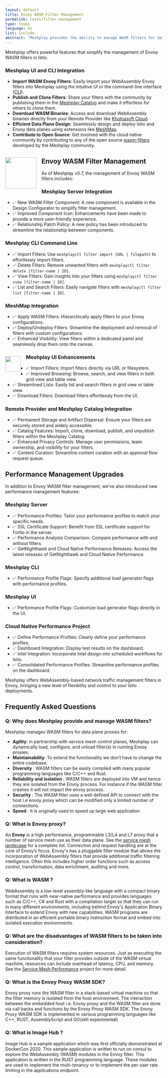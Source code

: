 ```yaml
---
layout: default
title: Envoy WASM Filter Management
permalink: tasks/filter-management
type: tasks
language: en
list: include
abstract: "Meshplay provides the ability to manage WASM filters for data plane proxies for agility, maintainability, diversity, reliability and isolation, security, and speed."
---
```


Meshplay offers powerful features that simplify the management of Envoy WASM filters in Istio.

### Meshplay UI and CLI Integration

- **Import WASM Envoy Filters**: Easily import your WebAssembly Envoy filters into Meshplay using the intuitive UI or the command-line interface ([CLI](https://docs.khulnasoft.com/reference/meshplayctl#data-plane-intelligence)).
- **Publish and Clone Filters**: Share your filters with the community by publishing them in the [Meshplay Catalog](https://khulnasoft.com/catalog) and make it effortless for others to clone them.
- **Download WASM Binaries**: Access and download WebAssembly binaries directly from your Remote Provider like [Khulnasoft Cloud](https://meshplay.khulnasoft.com/).
- **Efficient Data Plane Design**: Seamlessly design and deploy Istio and Envoy data planes using extensions like [MeshMap](https://khulnasoft.com/cloud-native-management/meshmap).
- **Contribute to Open Source**: Get involved with the cloud native community by contributing to any of the open source [wasm-filters](https://github.com/khulnasoft/wasm-filters) developed by the Meshplay community.

<img src="https://mcusercontent.com/6b50be5aea3dfe1fd4c041d80/images/a07ef29a-4cf8-986e-9bd3-78db7dc00ce1.png" width="100px" style="float:left;position:relative;margin: 1rem 1rem 1rem 0rem" />

## Envoy WASM Filter Management

As of Meshplay v0.7, the management of Envoy WASM filters includes:

### Meshplay Server Integration

- ✅ New WASM Filter Component: A new component is available in the Design Configurator to simplify filter management.
- ✅ Improved Component Icon: Enhancements have been made to provide a more user-friendly experience.
- ✅ Relationship Patch Policy: A new policy has been introduced to streamline the relationship between components.

### Meshplay CLI Command Line

- ✅ Import Filters: Use `meshplayctl filter import [URL | filepath]` to effortlessly import filters.
- ✅ Delete Filters: Remove unwanted filters with `meshplayctl filter delete [filter-name | ID]`.
- ✅ View Filters: Gain insights into your filters using `meshplayctl filter view [filter-name | ID]`.
- ✅ List and Search Filters: Easily navigate filters with `meshplayctl filter list [filter-name | ID]`.

### MeshMap Integration

- ✅ Apply WASM Filters: Hierarchically apply filters to your Envoy configurations.
- ✅ Deploy/Undeploy Filters: Streamline the deployment and removal of filters with custom configurations.
- ✅ Enhanced Visibility: View filters within a dedicated panel and seamlessly drop them onto the canvas.

<img src="https://mcusercontent.com/6b50be5aea3dfe1fd4c041d80/images/1e9c2e71-1b3e-a132-4766-8cefdc9861d2.png" width="50px" style="float:left;position:relative;margin: 1rem 1rem 1rem 0rem" />

### Meshplay UI Enhancements

- ✅ Import Filters: Import filters directly via URL or filesystem.
- ✅ Improved Browsing: Browse, search, and view filters in both grid view and table view.
- ✅ Streamlined Lists: Easily list and search filters in grid view or table view.
- ✅ Download Filters: Download filters effortlessly from the UI.

### Remote Provider and Meshplay Catalog Integration

- ✅ Permanent Storage and Artifact Dispersal: Ensure your filters are securely stored and widely accessible.
- ✅ Catalog Features: Import, clone, download, publish, and unpublish filters within the Meshplay Catalog.
- ✅ Enhanced Privacy Controls: Manage user permissions, team ownership, and visibility for your filters.
- ✅ Content Curation: Streamline content curation with an approval flow request queue.

## Performance Management Upgrades

In addition to Envoy WASM filter management, we've also introduced new performance management features:

### Meshplay Server

- ✅ Performance Profiles: Tailor your performance profiles to match your specific needs.
- ✅ SSL Certificate Support: Benefit from SSL certificate support for Fortio in the server.
- ✅ Performance Analysis Comparison: Compare performance with and without filters.
- ✅ GetNighthawk and Cloud Native Performance Releases: Access the latest releases of GetNighthawk and Cloud Native Performance.

### Meshplay CLI

- ✅ Performance Profile Flags: Specify additional load generator flags with performance profiles.

### Meshplay UI

- ✅ Performance Profile Flags: Customize load generator flags directly in the UI.

### Cloud Native Performance Project

- ✅ Define Performance Profiles: Clearly define your performance profiles.
- ✅ Dashboard Integration: Display test results on the dashboard.
- ✅ Intel Integration: Incorporate Intel design into scheduled workflows for Istio.
- ✅ Consolidated Performance Profiles: Streamline performance profiles on the dashboard.

Meshplay offers WebAssembly-based network traffic management filters in Envoy, bringing a new level of flexibility and control to your Istio deployments.

## Frequently Asked Questions

### Q: Why does Meshplay provide and manage WASM filters?

Meshplay manages WASM filters for data plane proxies for:

- <strong>Agility</strong>: in partnership with service mesh control planes, Meshplay can dynamically load, configure, and unload filter(s) in running Envoy proxies.
- <strong>Maintainability</strong>: To extend the functionality we don’t have to change the entire codebase.
- <strong>Diversity</strong> : WASM filters can be easily compiled with many popular programming languages like C/C++ and Rust.
- <strong>Reliability and isolation</strong> : WASM filters are deployed into VM and hence they are isolated from the Envoy process. For instance if the WASM filter crashes it will not impact the envoy process.
- <strong>Security</strong> : The WASM filter uses a well defined API to connect with the host i.e envoy proxy which can be modified only a limited number of connections.
- <strong>Speed</strong> : It is originally used to speed up large web application

### Q: What is Envoy proxy?

An <strong>Envoy</strong> is a high performance, programmable L3/L4 and L7 proxy that a number of service mesh use as their data plane. See the [service mesh landscape](https://khulnasoft.com/service-mesh-landscape) for a complete list. Connection and request handling are at the core of Envoy’s focus. Envoy's has a pluggable filter module that allows the incorporation of WebAssembly filters that provide additional traffic filtering intelligence. Often this includes higher order functions such as access control, transformation, data enrichment, auditing and more.

### Q: What is WASM ?

WebAssembly is a low-level assembly-like language with a compact binary format that runs with near-native performance and provides languages such as C/C++, C# and Rust with a compilation target so that they can run in many different environments, including behind Envoy's Application Binary Interface to extend Envoy with new capabilities. WASM programs are distributed in an efficient portable binary instruction format and embed into isolated execution environments.

### Q: What are the disadvantages of WASM filters to be taken into consideration?

Execution of WASM filters requires system resources. Just as executing the same functionality that your filter provides outside of the WASM virtual machine, resources can include overhead of latency, CPU, and memory. See the [Service Mesh Performance](https://smp-spec.io) project for more detail.

### Q: What is the Envoy Proxy WASM SDK?

Envoy proxy runs the WASM filter in a stack-based virtual machine so that the filter memory is isolated from the host environment. The interaction between the embedded host i.e. Envoy proxy and the WASM filter are done via call backs and functions by the Envoy Proxy WASM SDK. The Envoy Proxy WASM SDK is implemented in various programming languages like C++, RUST, AssemblyScript and GO(still experimental)

### Q: What is Image Hub ?

Image Hub is a sample application which was first officially demonstrated at DockerCon 2020. This sample application is written to run on consul to explore the WebAssembly (WASM) modules in the Envoy filter. This application is written in the RUST programming language. These modules are used to implement the multi-tenancy or to implement the per user rate limiting in the applications endpoint.


